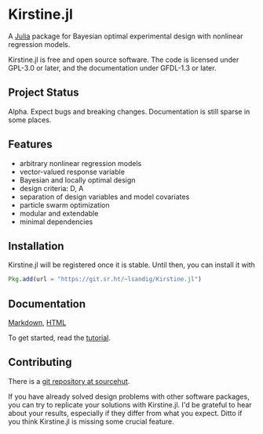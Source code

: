 # Kirstine.jl

<!-- SPDX-FileCopyrightText: 2023 Ludger Sandig <sandig@statistik.tu-dortmund.de> -->
<!-- SPDX-License-Identifier: GFDL-1.3-or-later -->

A [Julia][julia-url] package for Bayesian optimal experimental design with nonlinear regression models.

[julia-url]: https://julialang.org

Kirstine.jl is free and open source software.
The code is licensed under GPL-3.0 or later,
and the documentation under GFDL-1.3 or later.

## Project Status

Alpha.
Expect bugs and breaking changes.
Documentation is still sparse in some places.

## Features

- arbitrary nonlinear regression models
- vector-valued response variable
- Bayesian and locally optimal design
- design criteria: D, A
- separation of design variables and model covariates
- particle swarm optimization
- modular and extendable
- minimal dependencies

## Installation

Kirstine.jl will be registered once it is stable.
Until then, you can install it with
```julia
Pkg.add(url = "https://git.sr.ht/~lsandig/Kirstine.jl")
```

## Documentation

[Markdown](docs/src/), [HTML](https://lsandig.srht.site/Kirstine.jl/index.html)

To get started, read the [tutorial](https://lsandig.srht.site/Kirstine.jl/tutorial.html).

## Contributing

There is a [git repository at sourcehut](https://git.sr.ht/~lsandig/Kirstine.jl).

If you have already solved design problems with other software packages,
you can try to replicate your solutions with Kirstine.jl.
I'd be grateful to hear about your results,
especially if they differ from what you expect.
Ditto if you think Kirstine.jl is missing some crucial feature.

